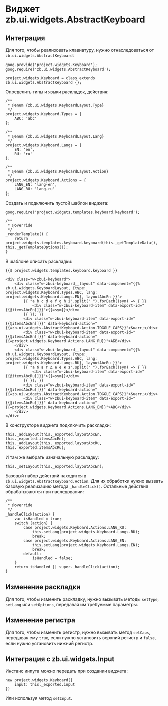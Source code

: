 # Виджет zb.ui.widgets.AbstractKeyboard

## Интеграция

Для того, чтобы реализовать клавиатуру, нужно отнаследоваться от `zb.ui.widgets.AbstractKeyboard`:

	goog.provide('project.widgets.Keyboard');
	goog.require('zb.ui.widgets.AbstractKeyboard');
	
	project.widgets.Keyboard = class extends zb.ui.widgets.AbstractKeyboard {};

Определить типы и языки раскладок, действия:

	/**
	 * @enum {zb.ui.widgets.KeyboardLayout.Type}
	 */
	project.widgets.Keyboard.Types = {
		ABC: 'abc'
	};
	
	/**
	 * @enum {zb.ui.widgets.KeyboardLayout.Lang}
	 */
	project.widgets.Keyboard.Langs = {
		EN: 'en',
		RU: 'ru'
	};
	
	/**
	 * @enum {zb.ui.widgets.KeyboardLayout.Action}
	 */
	project.widgets.Keyboard.Actions = {
		LANG_EN: 'lang-en',
		LANG_RU: 'lang-ru'
	};

Создать и подключить пустой шаблон виджета:

	goog.require('project.widgets.templates.keyboard.keyboard');

	/**
	 * @override
	 */
	_renderTemplate() {
		return project.widgets.templates.keyboard.keyboard(this._getTemplateData(), this._getTemplateOptions());
	}

В шаблоне описать раскладки:

	{{$ project.widgets.templates.keyboard.keyboard }}
	
	<div class="w-zbui-keyboard">
		<div class="w-zbui-keyboard__layout" data-component="{{% zb.ui.widgets.KeyboardLayout, {type: project.widgets.Keyboard.Types.ABC, lang: project.widgets.Keyboard.Langs.EN}, layoutAbcEn }}">
			{{ "a b c d e f g h i".split(" ").forEach((sym) => { }}
				<div class="w-zbui-keyboard-item" data-export-id="{{@itemsAbcEn[]}}">{{=sym}}</div>
			{{ }); }}
			<div class="w-zbui-keyboard-item" data-export-id="{{@itemsAbcEn[]}}" data-keyboard-action="{{=zb.ui.widgets.AbstractKeyboard.Action.TOGGLE_CAPS}}">&uarr;</div>
			<div class="w-zbui-keyboard-item" data-export-id="{{@itemsAbcEn[]}}" data-keyboard-action="{{=project.widgets.Keyboard.Actions.LANG_RU}}">АБВ</div>
		</div>
		<div class="w-zbui-keyboard__layout" data-component="{{% zb.ui.widgets.KeyboardLayout, {type: project.widgets.Keyboard.Types.ABC, lang: project.widgets.Keyboard.Langs.RU}, layoutAbcRu }}">
			{{ "а б в г д е ё ж з".split(" ").forEach((sym) => { }}
				<div class="w-zbui-keyboard-item" data-export-id="{{@itemsAbcRu[]}}">{{=sym}}</div>
			{{ }); }}
			<div class="w-zbui-keyboard-item" data-export-id="{{@itemsAbcRu[]}}" data-keyboard-action="{{=zb.ui.widgets.AbstractKeyboard.Action.TOGGLE_CAPS}}">&uarr;</div>
			<div class="w-zbui-keyboard-item" data-export-id="{{@itemsAbcRu[]}}" data-keyboard-action="{{=project.widgets.Keyboard.Actions.LANG_EN}}">ABC</div>
		</div>
	</div>

В конструкторе виджета подключить раскладки:

	this._addLayout(this._exported.layoutAbcEn, this._exported.itemsAbcEn);
	this._addLayout(this._exported.layoutAbcRu, this._exported.itemsAbcRu);

И там же выбрать изначальную раскладку:

	this._setLayout(this._exported.layoutAbcEn);

Базовый набор действий находится в `zb.ui.widgets.AbstractKeyboard.Action`. Для их обработки нужно вызвать базовую
реализацию метода `_handleClick()`. Остальные действия обрабатываются при наследовании:

	/**
	 * @override
	 */
	_handleClick(action) {
		var isHandled = true;
		switch (action) {
			case project.widgets.Keyboard.Actions.LANG_RU:
				this.setLang(project.widgets.Keyboard.Langs.RU);
				break;
			case project.widgets.Keyboard.Actions.LANG_EN:
				this.setLang(project.widgets.Keyboard.Langs.EN);
				break;
			default:
				isHandled = false;
		}
		return isHandled || super._handleClick(action);
	}

## Изменение раскладки

Для того, чтобы изменить раскладку, нужно вызывать методы `setType`, `setLang` или `setOptions`, передавая им требуемые параметры.

## Изменение регистра

Для того, чтобы изменить регистр, нужно вызывать метод `setCaps`, передавая ему `true`, если нужно установить верхний регистр и `false`, если нужно установить нижний регистр.

## Интеграция с zb.ui.widgets.Input

Инстанс инпута можно передать при создании виджета:

	new project.widgets.Keyboard({
		input: this._exported.input
	})

Или используя метод `setInput`.
